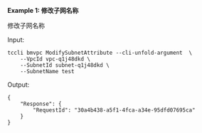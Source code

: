 **Example 1: 修改子网名称**

修改子网名称

Input: 

```
tccli bmvpc ModifySubnetAttribute --cli-unfold-argument  \
    --VpcId vpc-q1j48dkd \
    --SubnetId subnet-q1j48dkd \
    --SubnetName test
```

Output: 
```
{
    "Response": {
        "RequestId": "30a4b438-a5f1-4fca-a34e-95dfd07695ca"
    }
}
```

